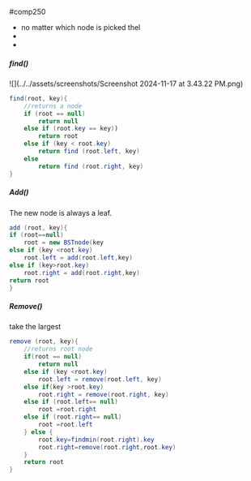 #comp250 
- no matter which node is picked thel
- 
- 
##### find()
![](../../assets/screenshots/Screenshot 2024-11-17 at 3.43.22 PM.png)
```java
find(root, key){
	//returns a node
	if (root == null)
		return null
	else if (root.key == key))
		return root
	else if (key < root.key)
		return find (root.left, key)
	else
		return find (root.right, key)
}
```

##### Add()
The new node is always a leaf. 
```java
add (root, key){
if (root==null)
	root = new BSTnode(key
else if (key <root.key)
	root.left = add(root.left,key)
else if (key>root.key)
	root.right = add(root.right,key)
return root
}
```

##### Remove()
take the largest 
```java
remove (root, key){
	//returns root node
	if(root == null)
		return null
	else if (key <root.key)
		root.left = remove(root.left, key)
	else if(key >root.key)
		root.right = remove(root.right, key)
	else if (root.left== null)
		root =root.right
	else if (root.right== null)
		root =root.left
	} else {
		root.key=findmin(root.right).key
		root.right=remove(root.right,root.key)
	}
	return root
}
```